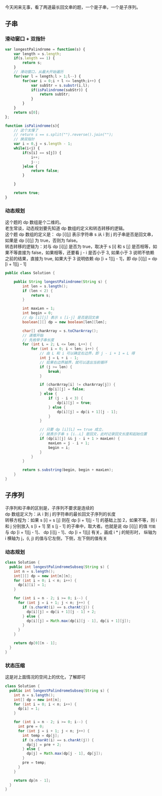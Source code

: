今天闲来无事，看了两道最长回文串的题，一个是子串，一个是子序列。  

## 子串
### 滑动窗口 + 双指针
```javascript
var longestPalindrome = function(s) {
    var length = s.length;
    if(s.length == 1) {
        return s;
    }
    // 滑动窗口，从最大开始遍历
    for(var l = length;l > 1;l--) {
        for(var i = 0;i + l <= length;i++) {
            var subStr = s.substr(i,l);
            if(isPalindrome(subStr)) {
                return subStr;
            }
        }
    }
    return s[0];
};

function isPalindrome(s){
    // 这个太慢了
    // return s == s.split("").reverse().join("");
    // 换双指针
    var i = 0,j = s.length - 1;
    while(i<j) {
        if(s[i] == s[j]) {
            i++;
            j--;
        }else {
            return false;
        }

    }

    return true;
}
```

### 动态规划
这个题的 dp 数组是个二维的。  
老生常谈，动态规划要先知道 dp 数组的定义和转态转移的逻辑。  
这个题 dp 数组的定义是： dp [i][j] 表示字符串 s 从 i 到 j 的子串是否是回文串，如果是 dp [i][j] 为 true，否则为 false。  
转态转移的逻辑为：对与 dp [i][j] 是否为 true，取决于 s [i] 和 s [j] 是否相等，如果不等直接为 false，如果相等，还要看 j - i 是否小于 3, 如果小于 3 说明不依赖之前的结果，直接为 true, 
如果大于 3 说明依赖 dp [i + 1][j - 1]，即 dp [i][j] = dp [i + 1][j - 1]
```java
public class Solution {

    public String longestPalindrome(String s) {
        int len = s.length();
        if (len < 2) {
            return s;
        }

        int maxLen = 1;
        int begin = 0;
        // dp [i][j] 表示 s [i-j] 是否是回文串
        boolean[][] dp = new boolean[len][len];

        char[] charArray = s.toCharArray();
        // 递推开始
        // 先枚举子串长度
        for (int L = 2; L <= len; L++) {
            for (int i = 0; i < len; i++) {
                // 由 L 和 i 可以确定右边界，即 j - i + 1 = L 得
                int j = L + i - 1;
                // 如果右边界越界，就可以退出当前循环
                if (j >= len) {
                    break;
                }

                if (charArray[i] != charArray[j]) {
                    dp[i][j] = false;
                } else {
                    if (j - i < 3) {
                        dp[i][j] = true;
                    } else {
                        dp[i][j] = dp[i + 1][j - 1];
                    }
                }

                // 只要 dp [i][L] == true 成立，
                // 就表示子串 s [i..L] 是回文，此时记录回文长度和起始位置
                if (dp[i][j] && j - i + 1 > maxLen) {
                    maxLen = j - i + 1;
                    begin = i;
                }
            }
        }

        return s.substring(begin, begin + maxLen);
    }
}
```

## 子序列
子序列和子串的区别是，子序列不要求是连续的  
dp 数组定义为：从 i 到 j 的字符串的最长回文子序列的长度  
转移方程为：如果 s [i] = s [j] 则在 dp [i + 1][j - 1] 的基础上加 2，如果不等，则 i 和 j 分别放入 s [i + 1] 至 s [j - 1] 的子串中，取大者。也就是说 dp [i][j] 的值 `可能` 与 dp [i + 1][j - 1]、
dp [i][j - 1]、dp [i + 1][j] 有关，画成 i * j 的矩形时， 纵轴为 i 横轴为 j，(i, j) 的值与它左侧，下侧，左下侧的值有关  

### 动态规划
```java
class Solution {
  public int longestPalindromeSubseq(String s) {
    int n = s.length();
    int[][] dp = new int[n][n];
    for (int i = 0; i < n; i++) {
      dp[i][i] = 1;
    }

    for (int i = n - 2; i >= 0; i--) {
      for (int j = i + 1; j < n; j++) {
        if (s.charAt(i) == s.charAt(j)) {
          dp[i][j] = dp[i + 1][j - 1] + 2;
        } else {
          dp[i][j] = Math.max(dp[i][j - 1], dp[i + 1][j]);
        }
      }
    }

    return dp[0][n - 1];
  }
}
```

### 状态压缩
这是对上面情况的空间上的优化，了解即可   
```java
class Solution {
  public int longestPalindromeSubseq(String s) {
    int n = s.length();
    int[] dp = new int[n];
    for (int i = 0; i < n; i++) {
      dp[i] = 1;
    }

    for (int i = n - 2; i >= 0; i--) {
      int pre = 0;
      for (int j = i + 1; j < n; j++) {
        int temp = dp[j];
        if (s.charAt(i) == s.charAt(j)) {
          dp[j] = pre + 2;
        } else {
          dp[j] = Math.max(dp[j - 1], dp[j]);
        }
        pre = temp;
      }
    }

    return dp[n - 1];
  }
}
```
